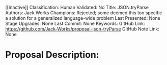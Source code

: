 [[Inactive]]
Classification:
Human Validated: No
Title: JSON.tryParse
Authors: Jack Works
Champions: Rejected; some deemed this too specific a solution for a generalized language-wide problem
Last Presented: None
Stage Upgrades: 
None
Last Commit: None
Keywords: 
GitHub Link: https://github.com/Jack-Works/proposal-json-tryParse
GitHub Note Link: None

# Proposal Description:
